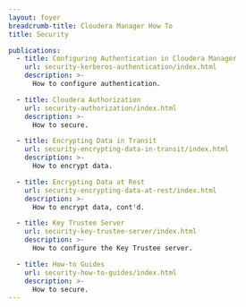 ```yaml
---
layout: foyer
breadcrumb-title: Cloudera Manager How To
title: Security

publications:
  - title: Configuring Authentication in Cloudera Manager
    url: security-kerberos-authentication/index.html
    description: >-
      How to configure authentication.

  - title: Cloudera Authorization
    url: security-authorization/index.html
    description: >-
      How to secure.

  - title: Encrypting Data in Transit
    url: security-encrypting-data-in-transit/index.html
    description: >-
      How to encrypt data.

  - title: Encrypting Data at Rest
    url: security-encrypting-data-at-rest/index.html
    description: >-
      How to encrypt data, cont'd.

  - title: Key Trustee Server
    url: security-key-trustee-server/index.html
    description: >-
      How to configure the Key Trustee server.

  - title: How-to Guides
    url: security-how-to-guides/index.html
    description: >-
      How to secure.
---
```

